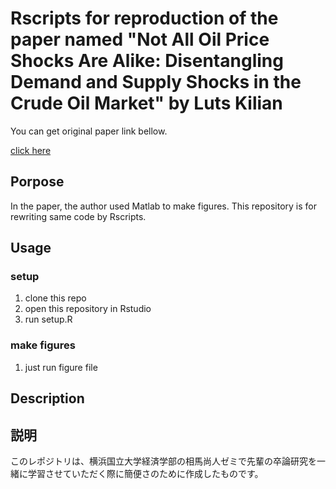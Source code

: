 # Rscripts for reproduction of the paper named "Not All Oil Price Shocks Are Alike: Disentangling Demand and Supply Shocks in the Crude Oil Market" by Luts Kilian

You can get original paper link bellow.

[click here](https://www.aeaweb.org/articles?id=10.1257/aer.99.3.1053)

## Porpose

In the paper, the author used Matlab to make figures. This repository is for rewriting same code by Rscripts.

## Usage

### setup

1. clone this repo
2. open this repository in Rstudio
3. run setup.R

### make figures

1. just run figure file

## Description

## 説明

このレポジトリは、横浜国立大学経済学部の相馬尚人ゼミで先輩の卒論研究を一緒に学習させていただく際に簡便さのために作成したものです。
